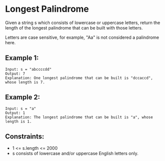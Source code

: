 # Longest Palindrome

Given a string s which consists of lowercase or uppercase letters, return the  
length of the longest palindrome that can be built with those letters.

Letters are case sensitive, for example, "Aa" is not considered a palindrome  
here.

 

## Example 1:

    Input: s = "abccccdd"
    Output: 7
    Explanation: One longest palindrome that can be built is "dccaccd", whose length is 7.

## Example 2:

    Input: s = "a"
    Output: 1
    Explanation: The longest palindrome that can be built is "a", whose length is 1.

 

## Constraints:

* 1 <= s.length <= 2000
* s consists of lowercase and/or uppercase English letters only.

